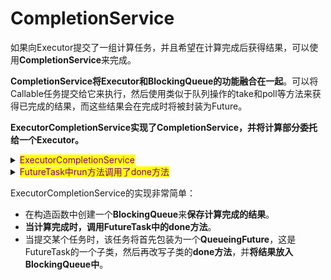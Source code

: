 # CompletionService

如果向Executor提交了一组计算任务，并且希望在计算完成后获得结果，可以使用**CompletionService**来完成。

**CompletionService将Executor和BlockingQueue的功能融合在一起**。可以将Callable任务提交给它来执行，然后使用类似于队列操作的take和poll等方法来获得已完成的结果，而这些结果会在完成时将被封装为Future。

**ExecutorCompletionService实现了CompletionService，并将计算部分委托给一个Executor。**

<details>

<summary><mark style="color:purple;">ExecutorCompletionService</mark></summary>

```java
public class ExecutorCompletionService<V> implements CompletionService<V> {
    private final Executor executor;
    private final AbstractExecutorService aes;
    private final BlockingQueue<Future<V>> completionQueue;

    public ExecutorCompletionService(Executor executor) {
        if (executor == null)
            throw new NullPointerException();
        this.executor = executor;
        this.aes = (executor instanceof AbstractExecutorService) ?
            (AbstractExecutorService) executor : null;
        this.completionQueue = new LinkedBlockingQueue<Future<V>>();
    }
    
    public Future<V> submit(Callable<V> task) {
        if (task == null) throw new NullPointerException();
        RunnableFuture<V> f = newTaskFor(task);
        executor.execute(new QueueingFuture<V>(f, completionQueue));
        return f;
    }
    
    public Future<V> take() throws InterruptedException {
        return completionQueue.take();
    }

    public Future<V> poll() {
        return completionQueue.poll();
    }

    public Future<V> poll(long timeout, TimeUnit unit)
            throws InterruptedException {
        return completionQueue.poll(timeout, unit);
    }
 
    .....   
} 
```

```java
   /**
     * FutureTask extension to enqueue upon completion.
     */
    private static class QueueingFuture<V> extends FutureTask<Void> {
        private final Future<V> task;
        private final BlockingQueue<Future<V>> completionQueue;
        
        QueueingFuture(RunnableFuture<V> task,
                       BlockingQueue<Future<V>> completionQueue) {
            super(task, null);
            this.task = task;
            this.completionQueue = completionQueue;
        }
        
        protected void done() { 
            completionQueue.add(task); 
        }
    }
```

</details>

<details>

<summary><mark style="color:purple;">FutureTask中run方法调用了done方法</mark></summary>

```java
public class FutureTask<V> implements RunnableFuture<V> {
	
	public void run() {
        ...
        try {
            Callable<V> c = callable;
            if (c != null && state == NEW) {
                V result;
                boolean ran;
                try {
                    result = c.call();
                    ran = true;
                } catch (Throwable ex) {
                    result = null;
                    ran = false;
                    setException(ex);
                }
                if (ran)
                    set(result);
            }
        } finally {
            ...
        }
    }
    
    protected void set(V v) {
        if (STATE.compareAndSet(this, NEW, COMPLETING)) {
            ...
            finishCompletion();
        }
    }
    
    private void finishCompletion() {
        ...

        done();

        callable = null;        // to reduce footprint
    }
    
}
```

</details>

ExecutorCompletionService的实现非常简单：

* 在构造函数中创建一个**BlockingQueue**来**保存计算完成的结果**。
* **当计算完成时，调用FutureTask中的done方法**。
* 当提交某个任务时，该任务将首先包装为一个**QueueingFuture**，这是FutureTask的一个子类，然后再改写子类的**done方法**，并**将结果放入BlockingQueue中**。
